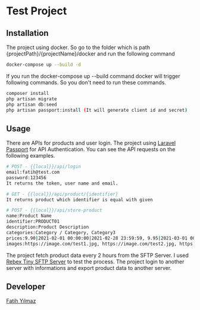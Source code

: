 # Test Project

## Installation
The project using docker. So go to the folder which is path {projectPath}/{projectName}/docker and run the following command
```bash
docker-compose up --build -d
```

If you run the docker-compose up --build command docker will trigger following commands. So you don't need to run these commands. 
```bash
composer install
php artisan migrate
php artisan db:seed
php artisan passport:install (It will generate client id and secret)
```

## Usage
There are APIs for products and user login. The project using [Laravel Passport](https://laravel.com/docs/7.x/passport) for API Authentication.
You can see the API requests on the following examples.
```bash
# POST - {{local}}/api/login
email:fatih@test.com
password:123456
It returns the token, user name and email.

# GET - {{local}}/api/product/{identifier}
It returns product which identifier is equal with given

# POST - {{local}}/api/store-product
name:Product Name
identifier:PRODUCT01
description:Product Description
categories:Category / Category, Category3
prices:9.90|2021-02-01 00:00:00|2021-02-28 23:59:59, 9.95|2021-03-01 00:00:00|2021-03-28 23:59:59
images:https://image.com/test1.jpg, https://image.com/test2.jpg, https://image.com/test3.jpg

```

The project fetch product data every 2 hours from the SFTP Server. I used [Rebex Tiny SFTP Server](https://www.rebex.net/tiny-sftp-server/) to test the process.
The project login to another server with informations and export product data to another server.


## Developer
[Fatih Yılmaz](https://fatihyilmaz.info/)
